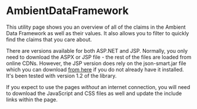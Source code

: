 # AmbientDataFramework

This utility page shows you an overview of all of the claims in the Ambient Data Framework as well as their values. 
It also allows you to filter to quickly find the claims that you care about.

There are versions available for both ASP.NET and JSP. 
Normally, you only need to download the ASPX or JSP file - the rest of the files are loaded from online CDNs.
However, the JSP version does rely on the json-smart.jar file which you can download <a href="https://code.google.com/p/json-smart/downloads/list">from here</a> if you do not already have it installed. It's been tested with version 1.2 of the library.

If you expect to use the pages _without_ an internet connection, you will need to download the JavaScript and CSS files as well and update the include links within the page.
